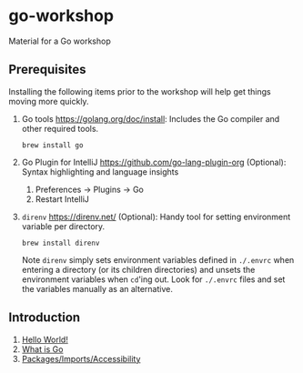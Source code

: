 # go-workshop
Material for a Go workshop

## Prerequisites
Installing the following items prior to the workshop will help get things moving more quickly.

1. Go tools <https://golang.org/doc/install>: Includes the Go compiler and other required tools.
    ```
    brew install go
    ```

1. Go Plugin for IntelliJ <https://github.com/go-lang-plugin-org> (Optional): Syntax highlighting and language insights
    1. Preferences -> Plugins -> Go
    1. Restart IntelliJ

1. `direnv` <https://direnv.net/> (Optional): Handy tool for setting environment variable per directory.
    ```
    brew install direnv
    ```
    Note `direnv` simply sets environment variables defined in `./.envrc` when entering a directory (or its children directories) and unsets the environment variables when `cd`'ing out. Look for `./.envrc` files and set the variables manually as an alternative.

## Introduction

1. [Hello World!](./hello-world/README.md)
2. [What is Go](./what-is-go/README.md)
3. [Packages/Imports/Accessibility](./packages/README.md)
